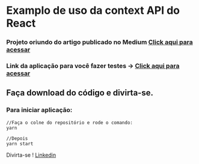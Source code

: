 # Examplo de uso da context API do React

### Projeto oriundo do artigo publicado no Medium [Click aqui para acessar](dsdsda)

### Link da aplicação para você fazer testes -> [Click aqui para acessar](https://optimistic-jackson-5fa678.netlify.app/)

## Faça download do código e divirta-se.

### Para iniciar aplicação:

    //Faça o colne do repositório e rode o comando:
    yarn

    //Depois
    yarn start

Divirta-se !
[Linkedin](https://www.linkedin.com/in/devluispereira/)
